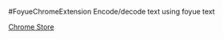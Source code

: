 #FoyueChromeExtension
Encode/decode text using foyue text

[Chrome Store](https://chrome.google.com/webstore/detail/%E4%BD%9B%E6%98%93/adfkmmjgpnboalejngbodjhhhdabahhf?utm_source=chrome-ntp-icon)
